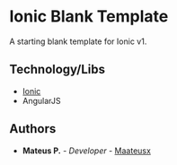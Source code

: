 # Ionic Blank Template
A starting blank template for Ionic v1.

## Technology/Libs
* [Ionic](http://ionicframework.com/)
* AngularJS

## Authors

* **Mateus P.** - *Developer* - [Maateusx](https://github.com/Maateusx)